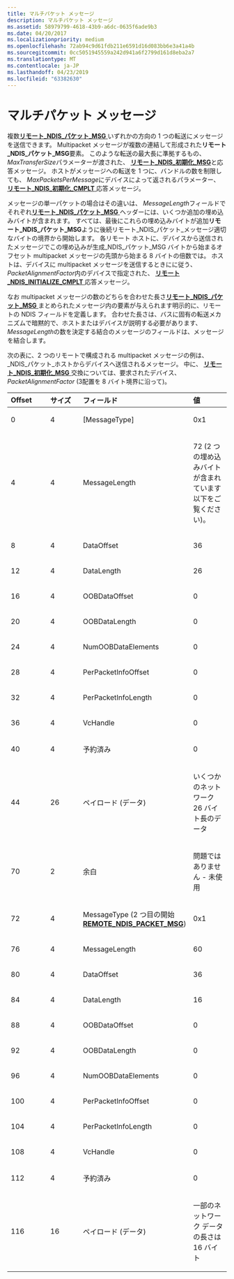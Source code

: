 ```yaml
---
title: マルチパケット メッセージ
description: マルチパケット メッセージ
ms.assetid: 58979799-4618-43b9-a6dc-0635f6ade9b3
ms.date: 04/20/2017
ms.localizationpriority: medium
ms.openlocfilehash: 72ab94c9d61fdb211e6591d16d083bb6e3a41a4b
ms.sourcegitcommit: 0cc5051945559a242d941a6f2799d161d8eba2a7
ms.translationtype: MT
ms.contentlocale: ja-JP
ms.lasthandoff: 04/23/2019
ms.locfileid: "63382630"
---
```

# <a name="multipacket-messages"></a>マルチパケット メッセージ





複数[**リモート\_NDIS\_パケット\_MSG** ](https://msdn.microsoft.com/library/windows/hardware/ff570635)いずれかの方向の 1 つの転送にメッセージを送信できます。 Multipacket メッセージが複数の連結して形成された**リモート\_NDIS\_パケット\_MSG**要素。 このような転送の最大長に準拠するもの、 *MaxTransferSize*パラメーターが渡された、 [**リモート\_NDIS\_初期化\_MSG**](https://msdn.microsoft.com/library/windows/hardware/ff570624)と応答メッセージ。 ホストがメッセージへの転送を 1 つに、バンドルの数を制限しても、 *MaxPacketsPerMessage*にデバイスによって返されるパラメーター、 [**リモート\_NDIS\_初期化\_CMPLT** ](https://msdn.microsoft.com/library/windows/hardware/ff570621)応答メッセージ。

メッセージの単一パケットの場合はその違いは、 *MessageLength*フィールドでそれぞれ[**リモート\_NDIS\_パケット\_MSG** ](https://msdn.microsoft.com/library/windows/hardware/ff570635)ヘッダーには、いくつか追加の埋め込みバイトが含まれます。 すべては、最後にこれらの埋め込みバイトが追加**リモート\_NDIS\_パケット\_MSG**ように後続リモート\_NDIS\_パケット\_メッセージ適切なバイトの境界から開始します。 各リモート ホストに、デバイスから送信されたメッセージでこの埋め込みが生成\_NDIS\_パケット\_MSG バイトから始まるオフセット multipacket メッセージの先頭から始まる 8 バイトの倍数では。 ホストは、デバイスに multipacket メッセージを送信するときにに従う、 *PacketAlignmentFactor*内のデバイスで指定された、 [**リモート\_NDIS\_INITIALIZE\_CMPLT** ](https://msdn.microsoft.com/library/windows/hardware/ff570621)応答メッセージ。

なお multipacket メッセージの数のどちらを合わせた長さ[**リモート\_NDIS\_パケット\_MSG** ](https://msdn.microsoft.com/library/windows/hardware/ff570635)まとめられたメッセージ内の要素が与えられます明示的に、リモートの NDIS フィールドを定義します。 合わせた長さは、バスに固有の転送メカニズムで暗黙的で、ホストまたはデバイスが説明する必要があります、 *MessageLength*の数を決定する結合のメッセージのフィールドは、メッセージを結合します。

次の表に、2 つのリモートで構成される multipacket メッセージの例は、\_NDIS\_パケット\_ホストからデバイスへ送信されるメッセージ。 中に、 [**リモート\_NDIS\_初期化\_MSG** ](https://msdn.microsoft.com/library/windows/hardware/ff570624)交換については、要求されたデバイス、 *PacketAlignmentFactor* (3配置を 8 バイト境界に沿って)。

<table>
<colgroup>
<col width="25%" />
<col width="25%" />
<col width="25%" />
<col width="25%" />
</colgroup>
<thead>
<tr class="header">
<th align="left">Offset</th>
<th align="left">サイズ</th>
<th align="left">フィールド</th>
<th align="left">値</th>
</tr>
</thead>
<tbody>
<tr class="odd">
<td align="left"><p>0</p></td>
<td align="left"><p>4</p></td>
<td align="left"><p>[MessageType]</p></td>
<td align="left"><p>0x1</p></td>
</tr>
<tr class="even">
<td align="left"><p>4</p></td>
<td align="left"><p>4</p></td>
<td align="left"><p>MessageLength</p></td>
<td align="left"><p>72 (2 つの埋め込みバイトが含まれています以下をご覧ください)。</p></td>
</tr>
<tr class="odd">
<td align="left"><p>8</p></td>
<td align="left"><p>4</p></td>
<td align="left"><p>DataOffset</p></td>
<td align="left"><p>36</p></td>
</tr>
<tr class="even">
<td align="left"><p>12</p></td>
<td align="left"><p>4</p></td>
<td align="left"><p>DataLength</p></td>
<td align="left"><p>26</p></td>
</tr>
<tr class="odd">
<td align="left"><p>16</p></td>
<td align="left"><p>4</p></td>
<td align="left"><p>OOBDataOffset</p></td>
<td align="left"><p>0</p></td>
</tr>
<tr class="even">
<td align="left"><p>20</p></td>
<td align="left"><p>4</p></td>
<td align="left"><p>OOBDataLength</p></td>
<td align="left"><p>0</p></td>
</tr>
<tr class="odd">
<td align="left"><p>24</p></td>
<td align="left"><p>4</p></td>
<td align="left"><p>NumOOBDataElements</p></td>
<td align="left"><p>0</p></td>
</tr>
<tr class="even">
<td align="left"><p>28</p></td>
<td align="left"><p>4</p></td>
<td align="left"><p>PerPacketInfoOffset</p></td>
<td align="left"><p>0</p></td>
</tr>
<tr class="odd">
<td align="left"><p>32</p></td>
<td align="left"><p>4</p></td>
<td align="left"><p>PerPacketInfoLength</p></td>
<td align="left"><p>0</p></td>
</tr>
<tr class="even">
<td align="left"><p>36</p></td>
<td align="left"><p>4</p></td>
<td align="left"><p>VcHandle</p></td>
<td align="left"><p>0</p></td>
</tr>
<tr class="odd">
<td align="left"><p>40</p></td>
<td align="left"><p>4</p></td>
<td align="left"><p>予約済み</p></td>
<td align="left"><p>0</p></td>
</tr>
<tr class="even">
<td align="left"><p>44</p></td>
<td align="left"><p>26</p></td>
<td align="left"><p>ペイロード (データ)</p></td>
<td align="left"><p>いくつかのネットワーク 26 バイト長のデータ</p></td>
</tr>
<tr class="odd">
<td align="left"><p>70</p></td>
<td align="left"><p>2</p></td>
<td align="left"><p>余白</p></td>
<td align="left"><p>問題ではありません - 未使用</p></td>
</tr>
<tr class="even">
<td align="left"><p>72</p></td>
<td align="left"><p>4</p></td>
<td align="left"><p>MessageType (2 つ目の開始<a href="https://msdn.microsoft.com/library/windows/hardware/ff570635" data-raw-source="[&lt;strong&gt;REMOTE_NDIS_PACKET_MSG&lt;/strong&gt;](https://msdn.microsoft.com/library/windows/hardware/ff570635)"> <strong>REMOTE_NDIS_PACKET_MSG</strong></a>)</p></td>
<td align="left"><p>0x1</p></td>
</tr>
<tr class="odd">
<td align="left"><p>76</p></td>
<td align="left"><p>4</p></td>
<td align="left"><p>MessageLength</p></td>
<td align="left"><p>60</p></td>
</tr>
<tr class="even">
<td align="left"><p>80</p></td>
<td align="left"><p>4</p></td>
<td align="left"><p>DataOffset</p></td>
<td align="left"><p>36</p></td>
</tr>
<tr class="odd">
<td align="left"><p>84</p></td>
<td align="left"><p>4</p></td>
<td align="left"><p>DataLength</p></td>
<td align="left"><p>16</p></td>
</tr>
<tr class="even">
<td align="left"><p>88</p></td>
<td align="left"><p>4</p></td>
<td align="left"><p>OOBDataOffset</p></td>
<td align="left"><p>0</p></td>
</tr>
<tr class="odd">
<td align="left"><p>92</p></td>
<td align="left"><p>4</p></td>
<td align="left"><p>OOBDataLength</p></td>
<td align="left"><p>0</p></td>
</tr>
<tr class="even">
<td align="left"><p>96</p></td>
<td align="left"><p>4</p></td>
<td align="left"><p>NumOOBDataElements</p></td>
<td align="left"><p>0</p></td>
</tr>
<tr class="odd">
<td align="left"><p>100</p></td>
<td align="left"><p>4</p></td>
<td align="left"><p>PerPacketInfoOffset</p></td>
<td align="left"><p>0</p></td>
</tr>
<tr class="even">
<td align="left"><p>104</p></td>
<td align="left"><p>4</p></td>
<td align="left"><p>PerPacketInfoLength</p></td>
<td align="left"><p>0</p></td>
</tr>
<tr class="odd">
<td align="left"><p>108</p></td>
<td align="left"><p>4</p></td>
<td align="left"><p>VcHandle</p></td>
<td align="left"><p>0</p></td>
</tr>
<tr class="even">
<td align="left"><p>112</p></td>
<td align="left"><p>4</p></td>
<td align="left"><p>予約済み</p></td>
<td align="left"><p>0</p></td>
</tr>
<tr class="odd">
<td align="left"><p>116</p></td>
<td align="left"><p>16</p></td>
<td align="left"><p>ペイロード (データ)</p></td>
<td align="left"><p>一部のネットワーク データの長さは 16 バイト</p></td>
</tr>
</tbody>
</table>

 

 

 






